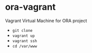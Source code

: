 # ora-vagrant
Vagrant Virtual Machine for ORA project

* `git clone`
* `vagrant up`
* `vagrant ssh`
* `cd /var/www`
